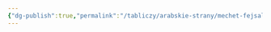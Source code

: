 ```yaml
---
{"dg-publish":true,"permalink":"/tabliczy/arabskie-strany/mechet-fejsala-islamabad/","dgPassFrontmatter":true}
---
```



